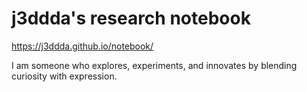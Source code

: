 # j3ddda's research notebook

https://j3ddda.github.io/notebook/

I am someone who explores, experiments, and innovates by blending curiosity with expression.
